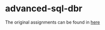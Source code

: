 # advanced-sql-dbr
The original assignments can be found in [here](https://github.com/DBatUTuebingen/asql-ss22/tree/master)
